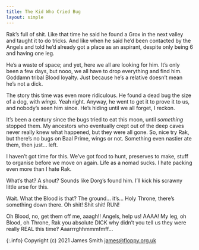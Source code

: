 ```yaml
---
title: The Kid Who Cried Bug
layout: simple
---
```


Rak’s full of shit. Like that time he said he found a Grox in the next valley and taught it to do tricks. And like when he said he’d been contacted by the Angels and told he’d already got a place as an aspirant, despite only being 6 and having one leg.

He’s a waste of space; and yet, here we all are looking for him. It’s only been a few days, but nooo, we all have to drop everything and find him. Goddamn tribal Blood loyalty. Just because he’s a relative doesn’t mean he’s not a dick.

The story this time was even more ridiculous. He found a dead bug the size of a dog, with *wings*. Yeah right. Anyway, he went to get it to prove it to us, and nobody’s seen him since. He’s hiding until we all forget, I reckon.

It’s been a century since the bugs tried to eat this moon, until *something* stopped them. My ancestors who eventually crept out of the deep caves never really knew what happened, but they were all gone. So, nice try Rak, but there’s no bugs on Baal Prime, wings or not. Something even nastier ate them, then just... left.

I haven’t got time for this. We’ve got food to hunt, preserves to make, stuff to organise before we move on again. Life as a nomad sucks. I hate packing even more than I hate Rak.

What’s that? A shout? Sounds like Dorg’s found him. I’ll kick his scrawny little arse for this.

Wait. What the Blood is that? The ground… it’s… Holy Throne, there’s something down there. Oh shit! Shit shit! RUN!

Oh Blood, no, get them off me, aaagh!! Angels, help us! AAAA! My leg, oh Blood, oh Throne, Rak you absolute DICK why didn’t you tell us they were really REAL this time‽ Aaarrrghhmmmfmff…

{:.info}
Copyright (c) 2021 James Smith <james@floppy.org.uk>
